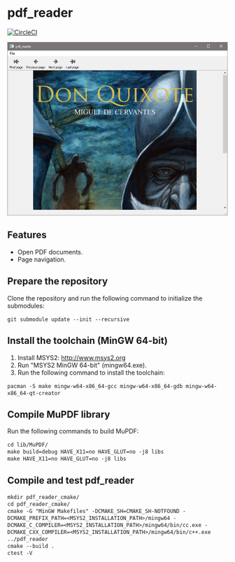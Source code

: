# pdf_reader
[![CircleCI](https://circleci.com/gh/antonioborondo/pdf_reader.svg?style=svg)](https://circleci.com/gh/antonioborondo/pdf_reader)

![Screenshot](resources/screenshot.png?raw=true)

## Features
- Open PDF documents.
- Page navigation.

## Prepare the repository
Clone the repository and run the following command to initialize the submodules:
```
git submodule update --init --recursive
```
## Install the toolchain (MinGW 64-bit)
1. Install MSYS2: http://www.msys2.org
1. Run "MSYS2 MinGW 64-bit" (mingw64.exe).
1. Run the following command to install the toolchain:
```
pacman -S make mingw-w64-x86_64-gcc mingw-w64-x86_64-gdb mingw-w64-x86_64-qt-creator
```
## Compile MuPDF library
Run the following commands to build MuPDF:
```
cd lib/MuPDF/
make build=debug HAVE_X11=no HAVE_GLUT=no -j8 libs
make HAVE_X11=no HAVE_GLUT=no -j8 libs
```
## Compile and test pdf_reader
```
mkdir pdf_reader_cmake/
cd pdf_reader_cmake/
cmake -G "MinGW Makefiles" -DCMAKE_SH=CMAKE_SH-NOTFOUND -DCMAKE_PREFIX_PATH=<MSYS2_INSTALLATION_PATH>/mingw64 -DCMAKE_C_COMPILER=<MSYS2_INSTALLATION_PATH>/mingw64/bin/cc.exe -DCMAKE_CXX_COMPILER=<MSYS2_INSTALLATION_PATH>/mingw64/bin/c++.exe ../pdf_reader
cmake --build .
ctest -V
```
